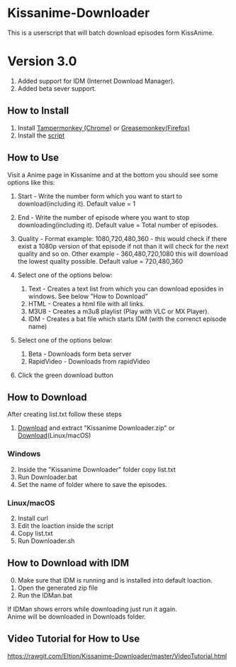 # Kissanime-Downloader
This is a userscript that will batch download episodes form KissAnime.

# Version 3.0
1. Added support for IDM (Internet Download Manager).
2. Added beta sever support.

## How to Install
1. Install [Tampermonkey (Chrome)](https://chrome.google.com/webstore/detail/tampermonkey/dhdgffkkebhmkfjojejmpbldmpobfkfo) or [ Greasemonkey(Firefox)](https://addons.mozilla.org/firefox/addon/greasemonkey/)
2. Install the [script](https://greasyfork.org/en/scripts/31080-kissanime-multi-downloader)

## How to Use
Visit a Anime page in Kissanime and at the bottom you should see some options like this:
1. Start - Write the number form which you want to start to download(including it). Default value = 1
2. End - Write the number of episode where you want to stop downloading(including it). Default value = Total number of episodes.
3. Quality - Format example: 1080,720,480,360 - this would check if there exist a 1080p version of that episode if not than it will check for the next quality and so on. Other example - 360,480,720,1080 this will download the lowest quality possible. Default value = 720,480,360

4. Select one of the options below:
    1. Text  - Creates a text list from which you can download eposides in windows. See below "How to Download"
    2. HTML  - Creates a html file with all links.
    3. M3U8  - Creates a m3u8 playlist (Play with VLC or MX Player).
    4. IDM   - Creates a bat file which starts IDM (with the correnct episode name)

5. Select one of the options below:
    1. Beta         - Downloads form beta server
    2. RapidVideo   - Downloads from rapidVideo 
   
6. Click the green download button    

## How to Download
After creating list.txt follow these steps
1. [Download](https://github.com/Eltion/Kissanime-Downloader/raw/master/KissAnime%20Downloader.zip) and extract "Kissanime Downloader.zip" or  [Download](https://github.com/Eltion/Kissanime-Downloader/raw/master/Downloader.sh)(Linux/macOS)

### Windows
2. Inside the "Kissanime Downloader" folder copy list.txt
3. Run Downloader.bat
4. Set the name of folder where to save the episodes.

### Linux/macOS
2. Install curl
3. Edit the loaction inside the script
4. Copy list.txt
5. Run Downloader.sh

## How to Download with IDM
0. Make sure that IDM is running and is installed into default loaction.
1. Open the generated zip file
2. Run the IDMan.bat

If IDMan shows errors while downloading just run it again.  
Anime will be downloaded in Downloads folder. 

## Video Tutorial for How to Use

https://rawgit.com/Eltion/Kissanime-Downloader/master/VideoTutorial.html
